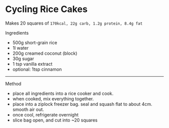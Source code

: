 # Cycling Rice Cakes

Makes 20 squares of `170kcal, 22g carb, 1.2g protein, 8.4g fat`

Ingredients

-   500g short-grain rice
-   1l water
-   200g creamed coconut (block)
-   30g sugar
-   1 tsp vanilla extract
-   optional: 1tsp cinnamon

--------------------------------------------------------------------------------

Method

-   place all ingredients into a rice cooker and cook.
-   when cooked, mix everything together.
-   place into a ziplock freezer bag. seal and squash flat to about 4cm. smooth
    air out.
-   once cool, refrigerate overnight
-   slice bag open, and cut into \~20 squares
